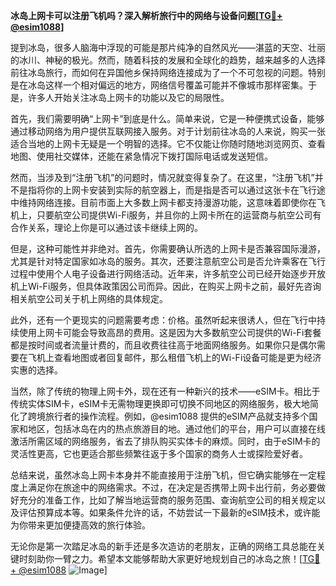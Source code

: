 **冰岛上网卡可以注册飞机吗？深入解析旅行中的网络与设备问题[[TG💪+ @esim1088](https://t.me/s/esim1088)]**

提到冰岛，很多人脑海中浮现的可能是那片纯净的自然风光——湛蓝的天空、壮丽的冰川、神秘的极光。然而，随着科技的发展和全球化的趋势，越来越多的人选择前往冰岛旅行，而如何在异国他乡保持网络连接成为了一个不可忽视的问题。特别是在冰岛这样一个相对偏远的地方，网络信号覆盖可能并不像城市那样密集。于是，许多人开始关注冰岛上网卡的功能以及它的局限性。

首先，我们需要明确“上网卡”到底是什么。简单来说，它是一种便携式设备，能够通过移动网络为用户提供互联网接入服务。对于计划前往冰岛的人来说，购买一张适合当地的上网卡无疑是一个明智的选择。它不仅能让你随时随地浏览网页、查看地图、使用社交媒体，还能在紧急情况下拨打国际电话或发送短信。

然而，当涉及到“注册飞机”的问题时，情况就变得复杂了。在这里，“注册飞机”并不是指将你的上网卡安装到实际的航空器上，而是指是否可以通过这张卡在飞行途中维持网络连接。目前市面上大多数上网卡都支持漫游功能，这意味着即使你在飞机上，只要航空公司提供Wi-Fi服务，并且你的上网卡所在的运营商与航空公司有合作关系，理论上你是可以通过该卡继续上网的。

但是，这种可能性并非绝对。首先，你需要确认所选的上网卡是否兼容国际漫游，尤其是针对特定国家如冰岛的服务。其次，还要注意航空公司是否允许乘客在飞行过程中使用个人电子设备进行网络活动。近年来，许多航空公司已经开始逐步开放机上Wi-Fi服务，但具体政策因公司而异。因此，在购买上网卡之前，最好先咨询相关航空公司关于机上网络的具体规定。

此外，还有一个更现实的问题需要考虑：价格。虽然听起来很诱人，但在飞行中持续使用上网卡可能会导致高昂的费用。这是因为大多数航空公司提供的Wi-Fi套餐都是按时间或者流量计费的，而且收费往往高于地面网络服务。如果你只是偶尔需要在飞机上查看地图或者回复邮件，那么租借飞机上的Wi-Fi设备可能是更为经济实惠的选择。

当然，除了传统的物理上网卡外，现在还有一种新兴的技术——eSIM卡。相比于传统实体SIM卡，eSIM卡无需物理更换即可切换不同地区的网络服务，极大地简化了跨境旅行者的操作流程。例如，@esim1088 提供的eSIM产品就支持多个国家和地区，包括冰岛在内的热点旅游目的地。通过他们的平台，用户可以直接在线激活所需区域的网络服务，省去了排队购买实体卡的麻烦。同时，由于eSIM卡的灵活性更高，它也更适合那些频繁往返于多个国家的商务人士或探险爱好者。

总结来说，虽然冰岛上网卡本身并不能直接用于注册飞机，但它确实能够在一定程度上满足你在旅途中的网络需求。不过，在决定是否携带上网卡出行前，务必要做好充分的准备工作，比如了解当地运营商的服务范围、查询航空公司的相关规定以及评估预算成本等。如果条件允许的话，不妨尝试一下最新的eSIM技术，或许能为你带来更加便捷高效的旅行体验。

无论你是第一次踏足冰岛的新手还是多次造访的老朋友，正确的网络工具总能在关键时刻助你一臂之力。希望本文能够帮助大家更好地规划自己的冰岛之旅！[[TG💪+ @esim1088](https://t.me/s/esim1088) ![Image](https://i.postimg.cc/4NQfJmqS/Snipaste-2025-05-13-00-14-12.png)]